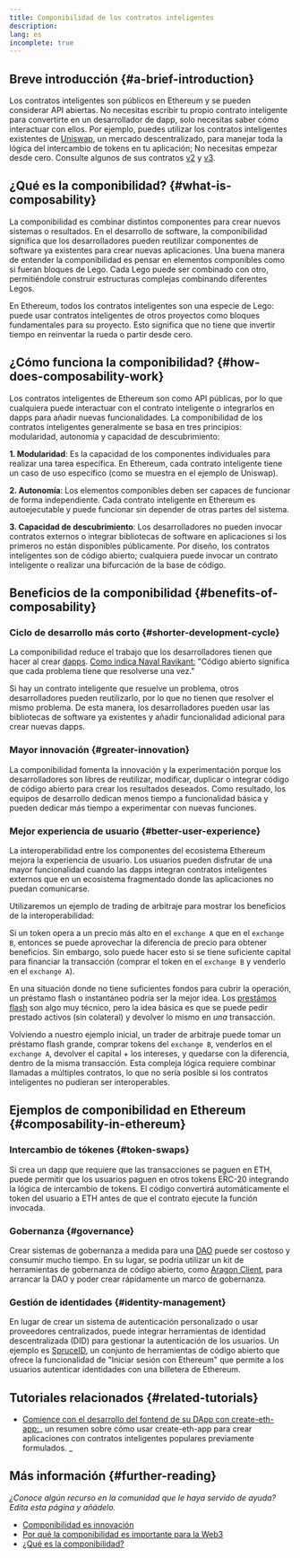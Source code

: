 ```yaml
---
title: Componibilidad de los contratos inteligentes
description:
lang: es
incomplete: true
---
```


## Breve introducción {#a-brief-introduction}

Los contratos inteligentes son públicos en Ethereum y se pueden considerar API abiertas. No necesitas escribir tu propio contrato inteligente para convertirte en un desarrollador de dapp, solo necesitas saber cómo interactuar con ellos. Por ejemplo, puedes utilizar los contratos inteligentes existentes de [Uniswap](https://uniswap.exchange/swap), un mercado descentralizado, para manejar toda la lógica del intercambio de tokens en tu aplicación; No necesitas empezar desde cero. Consulte algunos de sus contratos [v2](https://github.com/Uniswap/uniswap-v2-core/tree/master/contracts) y [v3](https://github.com/Uniswap/uniswap-v3-core/tree/main/contracts).

## ¿Qué es la componibilidad? {#what-is-composability}

La componibilidad es combinar distintos componentes para crear nuevos sistemas o resultados. En el desarrollo de software, la componibilidad significa que los desarrolladores pueden reutilizar componentes de software ya existentes para crear nuevas aplicaciones. Una buena manera de entender la componibilidad es pensar en elementos componibles como si fueran bloques de Lego. Cada Lego puede ser combinado con otro, permitiéndole construir estructuras complejas combinando diferentes Legos.

En Ethereum, todos los contratos inteligentes son una especie de Lego: puede usar contratos inteligentes de otros proyectos como bloques fundamentales para su proyecto. Esto significa que no tiene que invertir tiempo en reinventar la rueda o partir desde cero.

## ¿Cómo funciona la componibilidad? {#how-does-composability-work}

Los contratos inteligentes de Ethereum son como API públicas, por lo que cualquiera puede interactuar con el contrato inteligente o integrarlos en dapps para añadir nuevas funcionalidades. La componibilidad de los contratos inteligentes generalmente se basa en tres principios: modularidad, autonomía y capacidad de descubrimiento:

**1. Modularidad**: Es la capacidad de los componentes individuales para realizar una tarea específica. En Ethereum, cada contrato inteligente tiene un caso de uso específico (como se muestra en el ejemplo de Uniswap).

**2. Autonomía**: Los elementos componibles deben ser capaces de funcionar de forma independiente. Cada contrato inteligente en Ethereum es autoejecutable y puede funcionar sin depender de otras partes del sistema.

**3. Capacidad de descubrimiento**: Los desarrolladores no pueden invocar contratos externos o integrar bibliotecas de software en aplicaciones si los primeros no están disponibles públicamente. Por diseño, los contratos inteligentes son de código abierto; cualquiera puede invocar un contrato inteligente o realizar una bifurcación de la base de código.

## Beneficios de la componibilidad {#benefits-of-composability}

### Ciclo de desarrollo más corto {#shorter-development-cycle}

La componibilidad reduce el trabajo que los desarrolladores tienen que hacer al crear [dapps](/dapps/#what-are-dapps). [Como indica Naval Ravikant:](https://x.com/naval/status/1444366754650656770) "Código abierto significa que cada problema tiene que resolverse una vez."

Si hay un contrato inteligente que resuelve un problema, otros desarrolladores pueden reutilizarlo, por lo que no tienen que resolver el mismo problema. De esta manera, los desarrolladores pueden usar las bibliotecas de software ya existentes y añadir funcionalidad adicional para crear nuevas dapps.

### Mayor innovación {#greater-innovation}

La componibilidad fomenta la innovación y la experimentación porque los desarrolladores son libres de reutilizar, modificar, duplicar o integrar código de código abierto para crear los resultados deseados. Como resultado, los equipos de desarrollo dedican menos tiempo a funcionalidad básica y pueden dedicar más tiempo a experimentar con nuevas funciones.

### Mejor experiencia de usuario {#better-user-experience}

La interoperabilidad entre los componentes del ecosistema Ethereum mejora la experiencia de usuario. Los usuarios pueden disfrutar de una mayor funcionalidad cuando las dapps integran contratos inteligentes externos que en un ecosistema fragmentado donde las aplicaciones no puedan comunicarse.

Utilizaremos un ejemplo de trading de arbitraje para mostrar los beneficios de la interoperabilidad:

Si un token opera a un precio más alto en el `exchange A` que en el `exchange B`, entonces se puede aprovechar la diferencia de precio para obtener beneficios. Sin embargo, solo puede hacer esto si se tiene suficiente capital para financiar la transacción (comprar el token en el `exchange B` y venderlo en el `exchange A`).

En una situación donde no tiene suficientes fondos para cubrir la operación, un préstamo flash o instantáneo podría ser la mejor idea. Los [prestámos flash](/defi/#flash-loans) son algo muy técnico, pero la idea básica es que se puede pedir prestado activos (sin colateral) y devolver lo mismo en _una_ transacción.

Volviendo a nuestro ejemplo inicial, un trader de arbitraje puede tomar un préstamo flash grande, comprar tokens del `exchange B`, venderlos en el `exchange A`, devolver el capital + los intereses, y quedarse con la diferencia, dentro de la misma transacción. Esta compleja lógica requiere combinar llamadas a múltiples contratos, lo que no sería posible si los contratos inteligentes no pudieran ser interoperables.

## Ejemplos de componibilidad en Ethereum {#composability-in-ethereum}

### Intercambio de tókenes {#token-swaps}

Si crea un dapp que requiere que las transacciones se paguen en ETH, puede permitir que los usuarios paguen en otros tokens ERC-20 integrando la lógica de intercambio de tokens. El código convertirá automáticamente el token del usuario a ETH antes de que el contrato ejecute la función invocada.

### Gobernanza {#governance}

Crear sistemas de gobernanza a medida para una [DAO](/dao/) puede ser costoso y consumir mucho tiempo. En su lugar, se podría utilizar un kit de herramientas de gobernanza de código abierto, como [Aragon Client](https://client.aragon.org/), para arrancar la DAO y poder crear rápidamente un marco de gobernanza.

### Gestión de identidades {#identity-management}

En lugar de crear un sistema de autenticación personalizado o usar proveedores centralizados, puede integrar herramientas de identidad descentralizada (DID) para gestionar la autenticación de los usuarios. Un ejemplo es [SpruceID](https://www.spruceid.com/), un conjunto de herramientas de código abierto que ofrece la funcionalidad de "Iniciar sesión con Ethereum" que permite a los usuarios autenticar identidades con una billetera de Ethereum.

## Tutoriales relacionados {#related-tutorials}

- [Comience con el desarrollo del fontend de su DApp con create-eth-app:](/developers/tutorials/kickstart-your-dapp-frontend-development-with-create-eth-app/)_ un resumen sobre cómo usar create-eth-app para crear aplicaciones con contratos inteligentes populares previamente formulados. _

## Más información {#further-reading}

_¿Conoce algún recurso en la comunidad que le haya servido de ayuda? Edita esta página y añádelo._

- [Componibilidad es innovación](https://future.a16z.com/how-composability-unlocks-crypto-and-everything-else/)
- [Por qué la componibilidad es importante para la Web3](https://hackernoon.com/why-composability-matters-for-web3)
- [¿Qué es la componibilidad?](https://blog.aragon.org/what-is-composability/#:~:text=Aragon,connect%20to%20every%20other%20piece.)
